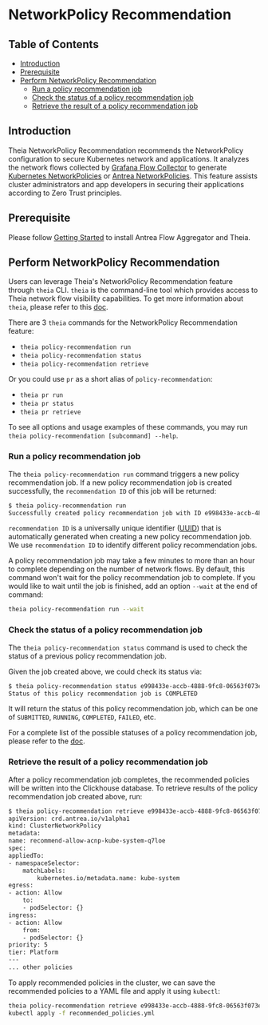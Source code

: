 # NetworkPolicy Recommendation

## Table of Contents

<!-- toc -->
- [Introduction](#introduction)
- [Prerequisite](#prerequisite)
- [Perform NetworkPolicy Recommendation](#perform-networkpolicy-recommendation)
  - [Run a policy recommendation job](#run-a-policy-recommendation-job)
  - [Check the status of a policy recommendation job](#check-the-status-of-a-policy-recommendation-job)
  - [Retrieve the result of a policy recommendation job](#retrieve-the-result-of-a-policy-recommendation-job)
<!-- /toc -->

## Introduction

Theia NetworkPolicy Recommendation recommends the NetworkPolicy configuration
to secure Kubernetes network and applications. It analyzes the network flows
collected by [Grafana Flow Collector](
network-flow-visibility.md#grafana-flow-collector) to generate
[Kubernetes NetworkPolicies](
https://kubernetes.io/docs/concepts/services-networking/network-policies/)
or [Antrea NetworkPolicies](
https://github.com/antrea-io/antrea/blob/main/docs/antrea-network-policy.md).
This feature assists cluster administrators and app developers in securing
their applications according to Zero Trust principles.

## Prerequisite

Please follow [Getting Started](network-flow-visibility.md#getting-started) to
install Antrea Flow Aggregator and Theia.

## Perform NetworkPolicy Recommendation

Users can leverage Theia's NetworkPolicy Recommendation feature through `theia`
CLI. `theia` is the command-line tool which provides access to Theia network
flow visibility capabilities. To get more information about `theia`, please
refer to this [doc](theia.md).

There are 3 `theia` commands for the NetworkPolicy Recommendation feature:

- `theia policy-recommendation run`
- `theia policy-recommendation status`
- `theia policy-recommendation retrieve`

Or you could use `pr` as a short alias of `policy-recommendation`:

- `theia pr run`
- `theia pr status`
- `theia pr retrieve`

To see all options and usage examples of these commands, you may run
`theia policy-recommendation [subcommand] --help`.

### Run a policy recommendation job

The `theia policy-recommendation run` command triggers a new policy
recommendation job.
If a new policy recommendation job is created successfully, the
`recommendation ID` of this job will be returned:

```bash
$ theia policy-recommendation run
Successfully created policy recommendation job with ID e998433e-accb-4888-9fc8-06563f073e86
```

`recommendation ID` is a universally unique identifier ([UUID](
https://en.wikipedia.org/wiki/Universally_unique_identifier)) that is
automatically generated when creating a new policy recommendation job. We use
`recommendation ID` to identify different policy recommendation jobs.

A policy recommendation job may take a few minutes to more than an hour to
complete depending on the number of network flows. By default, this command
won't wait for the policy recommendation job to complete. If you would like to
wait until the job is finished, add an option `--wait` at the end of command:

```bash
theia policy-recommendation run --wait
```

### Check the status of a policy recommendation job

The `theia policy-recommendation status` command is used to check the status of
a previous policy recommendation job.

Given the job created above, we could check its status via:

```bash
$ theia policy-recommendation status e998433e-accb-4888-9fc8-06563f073e86
Status of this policy recommendation job is COMPLETED
```

It will return the status of this policy recommendation job, which can be one
of `SUBMITTED`, `RUNNING`, `COMPLETED`, `FAILED`, etc.

For a complete list of the possible statuses of a policy recommendation job,
please refer to the [doc](
https://github.com/GoogleCloudPlatform/spark-on-k8s-operator/blob/master/docs/api-docs.md#applicationstatetypestring-alias).

### Retrieve the result of a policy recommendation job

After a policy recommendation job completes, the recommended policies will be
written into the Clickhouse database. To retrieve results of the policy
recommendation job created above, run:

```bash
$ theia policy-recommendation retrieve e998433e-accb-4888-9fc8-06563f073e86
apiVersion: crd.antrea.io/v1alpha1
kind: ClusterNetworkPolicy
metadata:
name: recommend-allow-acnp-kube-system-q7loe
spec:
appliedTo:
- namespaceSelector:
    matchLabels:
        kubernetes.io/metadata.name: kube-system
egress:
- action: Allow
    to:
    - podSelector: {}
ingress:
- action: Allow
    from:
    - podSelector: {}
priority: 5
tier: Platform
---
... other policies
```

To apply recommended policies in the cluster, we can save the recommended
policies to a YAML file and apply it using `kubectl`:

```bash
theia policy-recommendation retrieve e998433e-accb-4888-9fc8-06563f073e86 -f recommended_policies.yml
kubectl apply -f recommended_policies.yml
```
